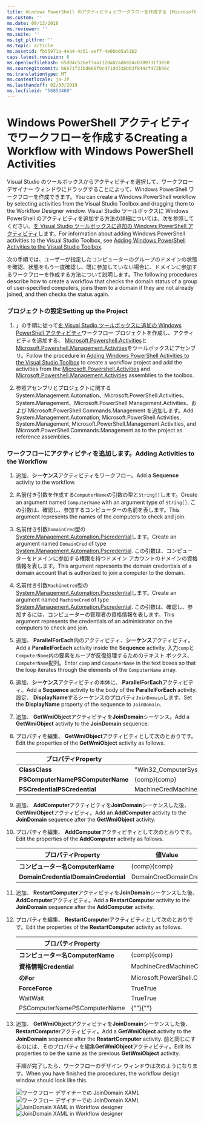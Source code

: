 ```yaml
---
title: Windows PowerShell のアクティビティとワークフローを作成する |Microsoft Docs
ms.custom: ''
ms.date: 09/13/2016
ms.reviewer: ''
ms.suite: ''
ms.tgt_pltfrm: ''
ms.topic: article
ms.assetid: fb55971a-4ea4-4c51-aeff-4e0bb05a51b2
caps.latest.revision: 6
ms.openlocfilehash: 65d04c526ef7aa112da82adb924c0789731f3850
ms.sourcegitcommit: b6871f21bd666f9cd71dd336bb3f844cf472b56c
ms.translationtype: MT
ms.contentlocale: ja-JP
ms.lasthandoff: 02/03/2019
ms.locfileid: "56853468"
---
```

# <a name="creating-a-workflow-with-windows-powershell-activities"></a><span data-ttu-id="06ae4-102">Windows PowerShell アクティビティでワークフローを作成する</span><span class="sxs-lookup"><span data-stu-id="06ae4-102">Creating a Workflow with Windows PowerShell Activities</span></span>

<span data-ttu-id="06ae4-103">Visual Studio のツールボックスからアクティビティを選択して、ワークフロー デザイナー ウィンドウにドラッグすることによって、Windows PowerShell ワークフローを作成できます。</span><span class="sxs-lookup"><span data-stu-id="06ae4-103">You can create a Windows PowerShell workflow by selecting activities from the Visual Studio Toolbox and dragging them to the Workflow Designer window.</span></span> <span data-ttu-id="06ae4-104">Visual Studio ツールボックスに Windows PowerShell のアクティビティを追加する方法の詳細については、次を参照してください。[を Visual Studio ツールボックスに追加の Windows PowerShell アクティビティ](./adding-windows-powershell-activities-to-the-visual-studio-toolbox.md)します。</span><span class="sxs-lookup"><span data-stu-id="06ae4-104">For information about adding Windows PowerShell activities to the Visual Studio Toolbox, see [Adding Windows PowerShell Activities to the Visual Studio Toolbox](./adding-windows-powershell-activities-to-the-visual-studio-toolbox.md).</span></span>

<span data-ttu-id="06ae4-105">次の手順では、ユーザーが指定したコンピューターのグループのドメインの状態を確認、状態をもう一度確認し、既に参加していない場合に、ドメインに参加するワークフローを作成する方法について説明します。</span><span class="sxs-lookup"><span data-stu-id="06ae4-105">The following procedures describe how to create a workflow that checks the domain status of a group of user-specified computers, joins them to a domain if they are not already joined, and then checks the status again.</span></span>

### <a name="setting-up-the-project"></a><span data-ttu-id="06ae4-106">プロジェクトの設定</span><span class="sxs-lookup"><span data-stu-id="06ae4-106">Setting up the Project</span></span>

1. <span data-ttu-id="06ae4-107">」の手順に従って[を Visual Studio ツールボックスに追加の Windows PowerShell アクティビティ](./adding-windows-powershell-activities-to-the-visual-studio-toolbox.md)ワークフロー プロジェクトを作成し、アクティビティを追加する、 [Microsoft.Powershell.Activities](/dotnet/api/Microsoft.PowerShell.Activities)と[Microsoft.Powershell.Management.Activities](/dotnet/api/Microsoft.PowerShell.Management.Activities)をツールボックスにアセンブリ。</span><span class="sxs-lookup"><span data-stu-id="06ae4-107">Follow the procedure in [Adding Windows PowerShell Activities to the Visual Studio Toolbox](./adding-windows-powershell-activities-to-the-visual-studio-toolbox.md) to create a workflow project and add the activities from the [Microsoft.Powershell.Activities](/dotnet/api/Microsoft.PowerShell.Activities) and [Microsoft.Powershell.Management.Activities](/dotnet/api/Microsoft.PowerShell.Management.Activities) assemblies to the toolbox.</span></span>

2. <span data-ttu-id="06ae4-108">参照アセンブリとプロジェクトに関する System.Management.Automation、Microsoft.PowerShell.Activities、System.Management、Microsoft.PowerShell.Management.Activities、および Microsoft.PowerShell.Commands.Management を追加します。</span><span class="sxs-lookup"><span data-stu-id="06ae4-108">Add System.Management.Automation, Microsoft.PowerShell.Activities, System.Management, Microsoft.PowerShell.Management.Activities, and Microsoft.PowerShell.Commands.Management as to the project as reference assemblies.</span></span>

### <a name="adding-activities-to-the-workflow"></a><span data-ttu-id="06ae4-109">ワークフローにアクティビティを追加します。</span><span class="sxs-lookup"><span data-stu-id="06ae4-109">Adding Activities to the Workflow</span></span>

1. <span data-ttu-id="06ae4-110">追加、**シーケンス**アクティビティをワークフロー。</span><span class="sxs-lookup"><span data-stu-id="06ae4-110">Add a **Sequence** activity to the workflow.</span></span>

2. <span data-ttu-id="06ae4-111">名前付き引数を作成する`ComputerName`の引数の型と`String[]`します。</span><span class="sxs-lookup"><span data-stu-id="06ae4-111">Create an argument named `ComputerName` with an argument type of `String[]`.</span></span> <span data-ttu-id="06ae4-112">この引数は、確認し、参加するコンピューターの名前を表します。</span><span class="sxs-lookup"><span data-stu-id="06ae4-112">This argument represents the names of the computers to check and join.</span></span>

3. <span data-ttu-id="06ae4-113">名前付き引数`DomainCred`型の[System.Management.Automation.Pscredential](/dotnet/api/System.Management.Automation.PSCredential)します。</span><span class="sxs-lookup"><span data-stu-id="06ae4-113">Create an argument named `DomainCred` of type [System.Management.Automation.Pscredential](/dotnet/api/System.Management.Automation.PSCredential).</span></span> <span data-ttu-id="06ae4-114">この引数は、コンピューターをドメインに参加する権限を持つドメイン アカウントのドメインの資格情報を表します。</span><span class="sxs-lookup"><span data-stu-id="06ae4-114">This argument represents the domain credentials of a domain account that is authorized to join a computer to the domain.</span></span>

4. <span data-ttu-id="06ae4-115">名前付き引数`MachineCred`型の[System.Management.Automation.Pscredential](/dotnet/api/System.Management.Automation.PSCredential)します。</span><span class="sxs-lookup"><span data-stu-id="06ae4-115">Create an argument named `MachineCred` of type [System.Management.Automation.Pscredential](/dotnet/api/System.Management.Automation.PSCredential).</span></span> <span data-ttu-id="06ae4-116">この引数は、確認し、参加するには、コンピューターの管理者の資格情報を表します。</span><span class="sxs-lookup"><span data-stu-id="06ae4-116">This argument represents the credentials of an administrator on the computers to check and join.</span></span>

5. <span data-ttu-id="06ae4-117">追加、 **ParallelForEach**内のアクティビティ、**シーケンス**アクティビティ。</span><span class="sxs-lookup"><span data-stu-id="06ae4-117">Add a **ParallelForEach** activity inside the **Sequence** activity.</span></span> <span data-ttu-id="06ae4-118">入力`comp`と`ComputerName`内の要素をループが反復処理するためのテキスト ボックス、`ComputerName`配列。</span><span class="sxs-lookup"><span data-stu-id="06ae4-118">Enter `comp` and `ComputerName` in the text boxes so that the loop iterates through the elements of the `ComputerName` array.</span></span>

6. <span data-ttu-id="06ae4-119">追加、**シーケンス**アクティビティの本体に、 **ParallelForEach**アクティビティ。</span><span class="sxs-lookup"><span data-stu-id="06ae4-119">Add a **Sequence** activity to the body of the **ParallelForEach** activity.</span></span> <span data-ttu-id="06ae4-120">設定、 **DisplayName**するシーケンスのプロパティ`JoinDomain`します。</span><span class="sxs-lookup"><span data-stu-id="06ae4-120">Set the **DisplayName** property of the sequence to `JoinDomain`.</span></span>

7. <span data-ttu-id="06ae4-121">追加、 **GetWmiObject**アクティビティを**JoinDomain**シーケンス。</span><span class="sxs-lookup"><span data-stu-id="06ae4-121">Add a **GetWmiObject** activity to the **JoinDomain** sequence.</span></span>

8. <span data-ttu-id="06ae4-122">プロパティを編集、 **GetWmiObject**アクティビティとして次のとおりです。</span><span class="sxs-lookup"><span data-stu-id="06ae4-122">Edit the properties of the **GetWmiObject** activity as follows.</span></span>

   |<span data-ttu-id="06ae4-123">プロパティ</span><span class="sxs-lookup"><span data-stu-id="06ae4-123">Property</span></span>|<span data-ttu-id="06ae4-124">値</span><span class="sxs-lookup"><span data-stu-id="06ae4-124">Value</span></span>|
   |--------------|-----------|
   |<span data-ttu-id="06ae4-125">**Class**</span><span class="sxs-lookup"><span data-stu-id="06ae4-125">**Class**</span></span>|<span data-ttu-id="06ae4-126">"Win32_ComputerSystem"</span><span class="sxs-lookup"><span data-stu-id="06ae4-126">"Win32_ComputerSystem"</span></span>|
   |<span data-ttu-id="06ae4-127">**PSComputerName**</span><span class="sxs-lookup"><span data-stu-id="06ae4-127">**PSComputerName**</span></span>|<span data-ttu-id="06ae4-128">{comp}</span><span class="sxs-lookup"><span data-stu-id="06ae4-128">{comp}</span></span>|
   |<span data-ttu-id="06ae4-129">**PSCredential**</span><span class="sxs-lookup"><span data-stu-id="06ae4-129">**PSCredential**</span></span>|<span data-ttu-id="06ae4-130">MachineCred</span><span class="sxs-lookup"><span data-stu-id="06ae4-130">MachineCred</span></span>|

9. <span data-ttu-id="06ae4-131">追加、 **AddComputer**アクティビティを**JoinDomain**シーケンスした後、 **GetWmiObject**アクティビティ。</span><span class="sxs-lookup"><span data-stu-id="06ae4-131">Add an **AddComputer** activity to the **JoinDomain** sequence after the **GetWmiObject** activity.</span></span>

10. <span data-ttu-id="06ae4-132">プロパティを編集、 **AddComputer**アクティビティとして次のとおりです。</span><span class="sxs-lookup"><span data-stu-id="06ae4-132">Edit the properties of the **AddComputer** activity as follows.</span></span>

    |<span data-ttu-id="06ae4-133">プロパティ</span><span class="sxs-lookup"><span data-stu-id="06ae4-133">Property</span></span>|<span data-ttu-id="06ae4-134">値</span><span class="sxs-lookup"><span data-stu-id="06ae4-134">Value</span></span>|
    |--------------|-----------|
    |<span data-ttu-id="06ae4-135">**コンピューター名**</span><span class="sxs-lookup"><span data-stu-id="06ae4-135">**ComputerName**</span></span>|<span data-ttu-id="06ae4-136">{comp}</span><span class="sxs-lookup"><span data-stu-id="06ae4-136">{comp}</span></span>|
    |<span data-ttu-id="06ae4-137">**DomainCredential**</span><span class="sxs-lookup"><span data-stu-id="06ae4-137">**DomainCredential**</span></span>|<span data-ttu-id="06ae4-138">DomainCred</span><span class="sxs-lookup"><span data-stu-id="06ae4-138">DomainCred</span></span>|

11. <span data-ttu-id="06ae4-139">追加、 **RestartComputer**アクティビティを**JoinDomain**シーケンスした後、 **AddComputer**アクティビティ。</span><span class="sxs-lookup"><span data-stu-id="06ae4-139">Add a **RestartComputer** activity to the **JoinDomain** sequence after the **AddComputer** activity.</span></span>

12. <span data-ttu-id="06ae4-140">プロパティを編集、 **RestartComputer**アクティビティとして次のとおりです。</span><span class="sxs-lookup"><span data-stu-id="06ae4-140">Edit the properties of the **RestartComputer** activity as follows.</span></span>

    |<span data-ttu-id="06ae4-141">プロパティ</span><span class="sxs-lookup"><span data-stu-id="06ae4-141">Property</span></span>|<span data-ttu-id="06ae4-142">値</span><span class="sxs-lookup"><span data-stu-id="06ae4-142">Value</span></span>|
    |--------------|-----------|
    |<span data-ttu-id="06ae4-143">**コンピューター名**</span><span class="sxs-lookup"><span data-stu-id="06ae4-143">**ComputerName**</span></span>|<span data-ttu-id="06ae4-144">{comp}</span><span class="sxs-lookup"><span data-stu-id="06ae4-144">{comp}</span></span>|
    |<span data-ttu-id="06ae4-145">**資格情報**</span><span class="sxs-lookup"><span data-stu-id="06ae4-145">**Credential**</span></span>|<span data-ttu-id="06ae4-146">MachineCred</span><span class="sxs-lookup"><span data-stu-id="06ae4-146">MachineCred</span></span>|
    |<span data-ttu-id="06ae4-147">**の**</span><span class="sxs-lookup"><span data-stu-id="06ae4-147">**For**</span></span>|<span data-ttu-id="06ae4-148">Microsoft.PowerShell.Commands.WaitForServiceTypes.PowerShell</span><span class="sxs-lookup"><span data-stu-id="06ae4-148">Microsoft.PowerShell.Commands.WaitForServiceTypes.PowerShell</span></span>|
    |<span data-ttu-id="06ae4-149">**Force**</span><span class="sxs-lookup"><span data-stu-id="06ae4-149">**Force**</span></span>|<span data-ttu-id="06ae4-150">True</span><span class="sxs-lookup"><span data-stu-id="06ae4-150">True</span></span>|
    |<span data-ttu-id="06ae4-151">Wait</span><span class="sxs-lookup"><span data-stu-id="06ae4-151">Wait</span></span>|<span data-ttu-id="06ae4-152">True</span><span class="sxs-lookup"><span data-stu-id="06ae4-152">True</span></span>|
    |<span data-ttu-id="06ae4-153">PSComputerName</span><span class="sxs-lookup"><span data-stu-id="06ae4-153">PSComputerName</span></span>|<span data-ttu-id="06ae4-154">{""}</span><span class="sxs-lookup"><span data-stu-id="06ae4-154">{""}</span></span>|

13. <span data-ttu-id="06ae4-155">追加、 **GetWmiObject**アクティビティを**JoinDomain**シーケンスした後、 **RestartComputer**アクティビティ。</span><span class="sxs-lookup"><span data-stu-id="06ae4-155">Add a **GetWmiObject** activity to the **JoinDomain** sequence after the **RestartComputer** activity.</span></span> <span data-ttu-id="06ae4-156">前と同じにするのには、そのプロパティを編集**GetWmiObject**アクティビティ。</span><span class="sxs-lookup"><span data-stu-id="06ae4-156">Edit its properties to be the same as the previous **GetWmiObject** activity.</span></span>

    <span data-ttu-id="06ae4-157">手順が完了したら、ワークフローのデザイン ウィンドウは次のようになります。</span><span class="sxs-lookup"><span data-stu-id="06ae4-157">When you have finished the procedures, the workflow design window should look like this.</span></span>

    <span data-ttu-id="06ae4-158">![ワークフロー デザイナーでの JoinDomain XAML](../media/joindomainworkflow.png)
    ![ワークフロー デザイナーでの JoinDomain XAML](../media/joindomainworkflow.png "JoinDomainWorkflow")</span><span class="sxs-lookup"><span data-stu-id="06ae4-158">![JoinDomain XAML in Workflow designer](../media/joindomainworkflow.png)
![JoinDomain XAML in Workflow designer](../media/joindomainworkflow.png "JoinDomainWorkflow")</span></span>